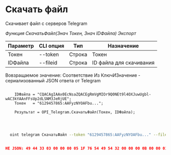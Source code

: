 ﻿---
sidebar_position: 5
---

# Скачать файл
 Скачивает файл с серверов Telegram


*Функция СкачатьФайл(Знач Токен, Знач IDФайла) Экспорт*

  | Параметр | CLI опция | Тип | Назначение |
  |-|-|-|-|
  | Токен | --token | Строка | Токен |
  | IDФайла | --fileid | Строка | ID файла для скачивания |

  
  Вовзращаемое значение:   Соответствие Из КлючИЗначение - сериализованный JSON ответа от Telegram

```bsl title="Пример кода"
	
    IDФайла = "CQACAgIAAx0EcNsaZQACEgRmVgMIOr9Q0NEt9l4OXJuwUgbl-wAC3kYAAnFFsUp2dLSNM3JeRjUE";
    Токен   = "6129457865:AAFyzNYOAFbu...";

    Результат = OPI_Telegram.СкачатьФайл(Токен, IDФайла);

	
```

```sh title="Пример команд CLI"
    
  oint telegram СкачатьФайл --token "6129457865:AAFyzNYOAFbu..." --fileid "CQACAgIAAx0EcNsaZQACEgRmVgMIOr9Q0NEt9l4OXJuwUgbl-wAC3kYAAnFFsUp2dLSNM3JeRjUE"

```


```json title="Результат"

НЕ JSON: 49 44 33 03 00 00 00 05 1F 76 54 49 54 32 00 00 00 0B 00 00 01 FF FE 44 00 6F 00 67 00 73 00 54 50 45 31 00 00 00 15 00 00 01 FF FE 4D 00 6F 00 74 00 6F 00 72 00 68 00 65 00 61 00 64 00 54 59…

```
